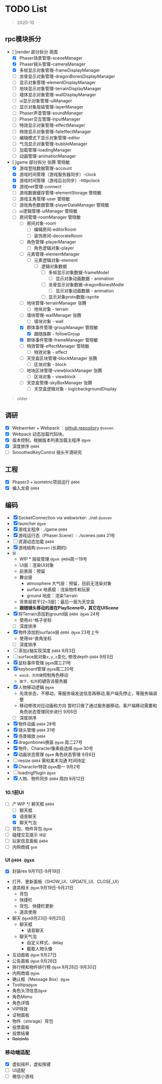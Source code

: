 TODO List
===
> 2020-10
## rpc模块拆分
- [ ]render 部分拆分  周围
  - [x] Phaser场景管理-sceneManager
  - [x] Phaser镜头管理-cameraManager
  - [x] 多帧显示对象管理-frameDisplayManager
  - [ ] 龙骨显示对象管理-dragonBonesDisplayManager
  - [ ] 显示对象管理-elementDisplayManager
  - [ ] 地块显示对象管理-terrainDisplayManager
  - [ ] 墙体显示对象管理-wallDisplayManager
  - [ ] ui显示对象管理-uiManager
  - [ ] 显示对象层级管理-layerManager
  - [ ] Phaser声音管理-soundManager
  - [ ] Phaser交互管理-inputManager
  - [ ] 特效显示对象管理-effectManager
  - [ ] 特效显示对象管理-falleffectManager
  - [ ] 编辑模式下显示对象管理-editor
  - [ ] 气泡显示对象管理-bubbleManager
  - [ ] 加载管理-loadingManager
  - [ ] 动画管理-animationManager
- [ ]game 部分拆分 张腾 管晓敏
  - [x] 游戏登陆数据管理-account
  - [x] 游戏时间管理（游戏服务器同步）-clock
  - [x] 游戏时间管理（游戏后台同步）-httpclock
  - [x] 游戏net管理-connect
  - [ ] 游戏数据缓存管理-elementStorage 管晓敏
  - [ ] 游戏主角管理-user 管晓敏
  - [ ] 游戏角色数据管理-playerDataManager 管晓敏
  - [ ] ui逻辑管理-uiManager 管晓敏
  - [ ] 房间管理-roomManager 管晓敏
    - [ ] 房间对象-room
      - [ ] 编辑房间-editorRoom
      - [ ] 装饰房间-decorateRoom
    - [ ] 角色管理-playerManager
      - [ ] 角色逻辑对象-player
    - [ ] 元素管理-elementManager
      - [ ] 元素逻辑对象-element
        - [ ] 逻辑对象数据
          - [ ] 多帧显示对象数据-frameModel
            - [ ] 显示对象动画数据 - animation
          - [ ] 龙骨显示对象数据-dragonBonesModle
            - [ ] 显示对象动画数据 - animation
          - [ ] 显示对象proto数据-isprite
    - [ ] 地块管理-terrainManager 张腾
      - [ ] 地块对象 - terrain
    - [ ] 墙块管理-wallManager 张腾
      - [ ] 墙块对象 - wall
    - [x] 群体事件管理-groupManager 管晓敏
      - [x] 跟随族群 - followGroup
    - [x] 群体事件管理-frameManager 管晓敏
    - [ ] 特效管理-effectManager 管晓敏
      - [ ] 特效对象 - effect
    - [ ] 天空盒区块管理-blockManager 张腾
      - [ ] 区块对象 - block
    - [ ] 地块区块管理-viewblockManager 张腾
      - [ ] 区块对象 - viewblock
    - [ ] 天空盒管理-skyBoxManager 张腾
      - [ ] 天空盒逻辑对象 - logicbackgroundDisplay
> older
## 调研
- [x] Webworker + Webpack ：[github repository](https://github.com/askdaddy/ts-webworker-webpack) `@seven`
- [x] Webpack 动态加载代码块。
- [x] 版本控制。根据版本列表加载主程序 `@gxm`
- [x] 深度排序 `@404`
- [ ] SmoothedKeyControl 镜头平滑研究

## 工程
- [x] Phaser3 + isometric项目运行 `@404`
- [x] 编入龙骨 `@404`

## 编码
- [x] SocketConnection via webworker: ./net `@seven`
- [x] launcher `@gxm`
- [x] 游戏主程序 : ./game `@404`
- [x] 游戏运行态（Phaser.Scene）: ./scenes `@404` 21号
- [ ] 资源动态加载 `@404`
- [x] 游戏结构 `@seven` (长期的)
- [x] * WIP * 层级管理 `@gxm @404`周一19号
  - UI层：渲染UI对象
  - 前景层：预留
  - 舞台层
    - atmosphere 大气层：预留，目前无渲染对象
    - surface 地表层：渲染物件和玩家
    - ground 地皮：渲染Tarrain
  - 背景层若干[2~3层]：最后一层为天空盒
  - **跟随镜头移动的层在PlayScene中，其它在UIScene**
- [x] 将Terrain添加到ground层 `@404 @gxm` 24号
  - 使用`45°`格子坐标
  - [ ] 深度排序 
- [x] 物件添加到surface层 `@404 @gxm` 23号上午
  - 使用`90°`直角坐标
  - [ ] 深度排序 
- [ ] 添加z轴实现深度 `@404` 9月3日
- [ ] surface层对象`x,y,z`变化, 修改depth `@404` 9月3日
- [x] 鼠标事件管理 `@gxm`周三21号
- [x] keyboard管理 `@gxm`周二20号
  - `wasd、方向键`控制角色移动
  - `按下、松开`的键告诉服务器 
- [x] 人物移动逻辑 `@gxm`
  - 先改状态，不移动，等服务端发送信息再移动,客户端先停止，等服务端调整
  - 移动修改对应动画和方向  暂时只做了通过服务器移动，客户端移动需要和角色状态管理同步进行 9月6日
  - [ ] 深度排序 
- [x]  物件动画 `@404` 28号
- [x] 镜头管理 `@404` 31号
- [x] 场景缩放 `@404`
- [x] dragonbones换装 `@gxm` 周二27号
- [x] 物件、Character像素级选择 `@gxm` 30号
- [x] 动画状态管理 `@gxm` 角色状态管理 9月6日
- [ ] resize `@404` 需和美术沟通 时间待定
- [x] Character特效 `@gxm`周一 9月2号
- [ ] loadingPlugin `@gxm`
- [x] 人物、物件同步 `@404` 周四 9月12日

### 10.1前UI
- [ ] /* WIP */ 聊天框 `@404`
    - [ ] 聊天框
    - [x] 语音聊天
    - [x] 聊天气泡
- [ ] 背包、物件背包 `@gxm`
- [ ] 碰撞交互提示 `待定`
- [ ] 玩家信息面板 `@404`
- [ ] 内购商城 `gxm`

### UI `@404 @gxm`
  -[x] 封装rex 9月11日-9月19日
  - 打开、更新面板（SHOW_UI、UPDATE_UI、CLOSE_UI）
  - 道具相关 `@gxm` 9月19日-9月21日 
    - 背包
    - 快捷栏
    - 背包、快捷栏更新
    - 道具使用
  - 聊天 `@gxm`9月23日-9月25日
    - 聊天框
      - 语音聊天
    - 聊天气泡
      - 自定义样式、delay
      - 截取人物头像
  - 互动面板 `@gxm` 9月27日
  - 公告面板 `@gxm` 9月28日
  - 排行榜和物件排行榜 `@gxm` 9月28日-9月30日
  - 内购商城 `@gxm`
  - 确认框（Message Box）`@gxm`
  - Tooltips`@gxm`
  - 角色头顶信息`@gxm`
  - 角色Menu
  - 角色详情
  - VIP特效
  - 证物面板
  - 物件（storage）背包
  - 投票面板
  - 投票结果
  - ~~RoleInfo~~

### 移动端适配
- [x] 虚拟摇杆，虚拟按键
- [ ] UI适配
- [ ] 微信小游戏
